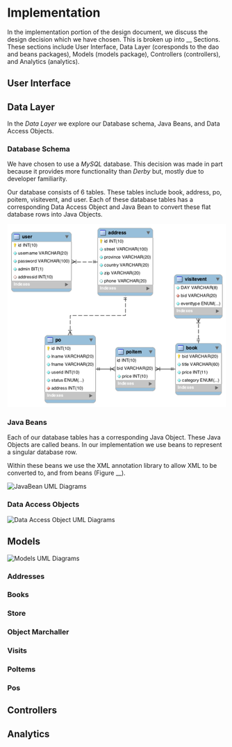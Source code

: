 # Implementation

In the implementation portion of the design document, we discuss the design
decision which we have chosen. This is broken up into __ Sections. These
sections include User Interface, Data Layer (coresponds to the dao and beans packages), Models (models package),
Controllers (controllers), and Analytics (analytics).

## User Interface

## Data Layer

In the _Data Layer_ we explore our Database schema, Java Beans, and Data Access Objects.

### Database Schema

We have chosen to use a _MySQL_ database. This decision was made in part because it provides more
functionality than _Derby_ but, mostly due to developer familiarity.

Our database consists of 6 tables. These tables include book, address, po,
poitem, visitevent, and user. Each of these database tables has a corresponding
Data Access Object and Java Bean to convert these flat database rows into Java
Objects.

![Database Schema](resources/database-schema.png)

### Java Beans

Each of our database tables has a corresponding Java Object. These Java Objects
are called beans. In our implementation we use beans to represent a singular
database row.  

Within these beans we use the XML annotation library to allow XML to be
converted to, and from beans (Figure __).  

![JavaBean UML Diagrams](resources/class-diagram/Beans.png)

### Data Access Objects

![Data Access Object UML Diagrams](resources/class-diagram/DataAccessObjects.png)

## Models

![Models UML Diagrams](resources/class-diagram/Models.png)

### Addresses

### Books

### Store

### Object Marchaller

### Visits

### PoItems

### Pos

## Controllers

## Analytics
